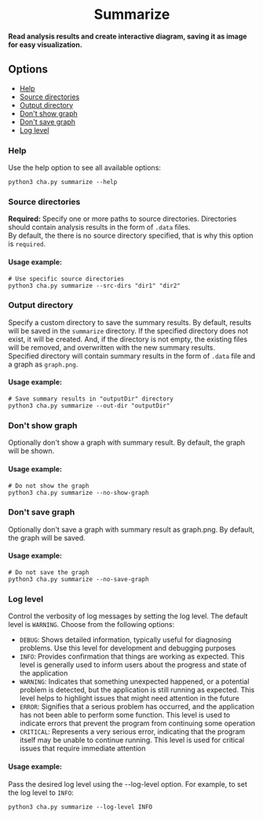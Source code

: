<h1 align="center"> Summarize</h1>

**Read analysis results and create interactive diagram, saving it as image for easy visualization.**

## Options
- [Help](#help)
- [Source directories](#source-directories)
- [Output directory](#output-directory)
- [Don't show graph](#dont-show-graph)
- [Don't save graph](#dont-save-graph)
- [Log level](#log-level)

### Help
Use the help option to see all available options:
```shell
python3 cha.py summarize --help
```

### Source directories
**Required:** Specify one or more paths to source directories. Directories should contain analysis results in the form of `.data` files.\
By default, the there is no source directory specified, that is why this option is `required`.
#### Usage example:
```shell
# Use specific source directories
python3 cha.py summarize --src-dirs "dir1" "dir2"
```

### Output directory
Specify a custom directory to save the summary results. By default, results will be saved in the `summarize` directory. If the specified directory does not exist, it will be created. And, if the directory is not empty, the existing files will be removed, and overwritten with the new summary results.\
Specified directory will contain summary results in the form of `.data` file and a graph as `graph.png`.
#### Usage example:
```shell
# Save summary results in "outputDir" directory
python3 cha.py summarize --out-dir "outputDir"
```

### Don't show graph
Optionally don't show a graph with summary result. By default, the graph will be shown.
#### Usage example:
```shell
# Do not show the graph
python3 cha.py summarize --no-show-graph
```

### Don't save graph
Optionally don't save a graph with summary result as graph.png. By default, the graph will be saved.
#### Usage example:
```shell
# Do not save the graph
python3 cha.py summarize --no-save-graph
```

### Log level
Control the verbosity of log messages by setting the log level. The default level is `WARNING`. Choose from the following options:
- `DEBUG`: Shows detailed information, typically useful for diagnosing problems. Use this level for development and debugging purposes
- `INFO`: Provides confirmation that things are working as expected. This level is generally used to inform users about the progress and state of the application
- `WARNING`: Indicates that something unexpected happened, or a potential problem is detected, but the application is still running as expected. This level helps to highlight issues that might need attention in the future
- `ERROR`: Signifies that a serious problem has occurred, and the application has not been able to perform some function. This level is used to indicate errors that prevent the program from continuing some operation
- `CRITICAL`: Represents a very serious error, indicating that the program itself may be unable to continue running. This level is used for critical issues that require immediate attention

#### Usage example:
Pass the desired log level using the --log-level option. For example, to set the log level to `INFO`:
```shell
python3 cha.py summarize --log-level INFO
```
